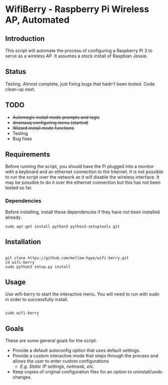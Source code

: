 # WifiBerry - Raspberry Pi Wireless AP, Automated

## Introduction
This script will automate the process of configuring a Raspberry Pi 3 to serve as a wireless AP. It assumes a stock install of Raspbian Jessie.

## Status
Testing. Almost complete, just fixing bugs that hadn't been tested. Code clean-up next.

## TODO
+ ~~Automagic install mode prompts and logic~~
+ ~~dnsmasq configuring menu (started)~~
+ ~~Wizard install mode functions~~
+ Testing
+ Bug fixes

## Requirements
Before running the script, you should have the Pi plugged into a monitor with a keyboard and an ethernet connection to the Internet. It is not possible to run the script over the network as it will disable the wireless interface. It may be possible to do it over the ethernet connection but this has not been tested so far.

### Dependencies
Before installing, install these dependencies if they have not been installed already.
```
sudo apt-get install python3 python3-setuptools git

```

## Installation
```

git clone https://github.com/mellow-hype/wifi-berry.git
cd wifi-berry
sudo python3 setup.py install

```

## Usage
Use wifi-berry to start the interactive menu. You will need to run with sudo in order to successfully install.
```

sudo wifi-berry

```

## Goals
These are some general goals for the script:
+ Provide a default autoconfig option that uses default settings.
+ Provide a custom interactive mode that steps through the process and allows the user to enter custom configurations
    * _E.g. Static IP settings,  netmask, etc._
+ Keep copies of original configuration files for an option to uninstall/undo changes.
